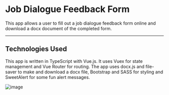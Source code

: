# Job Dialogue Feedback Form

This app allows a user to fill out a job dialogue feedback form online and download a docx document of the completed form.

---

## Technologies Used

This app is written in TypeScript with Vue.js. It uses Vuex for state management and Vue Router for routing. The app uses docx.js and file-saver to make and download a docx file, Bootstrap and SASS for styling and SweetAlert for some fun alert messages.

![image](https://user-images.githubusercontent.com/30156468/206323577-252e4845-316a-4ab6-88db-3774d4aeb3eb.png)
